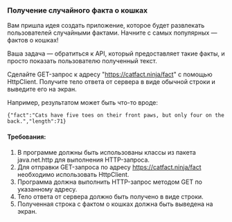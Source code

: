 
### Получение случайного факта о кошках

Вам пришла идея создать приложение, которое будет развлекать пользователей случайными фактами. Начните с самых популярных — фактов о кошках!

Ваша задача — обратиться к API, который предоставляет такие факты, и просто показать пользователю полученный текст.

Сделайте GET-запрос к адресу "https://catfact.ninja/fact" с помощью HttpClient. Получите тело ответа от сервера в виде обычной строки и выведите его на экран.

Например, результатом может быть что-то вроде:
```
{"fact":"Cats have five toes on their front paws, but only four on the back.","length":71}
```

#### Требования:
1. В программе должны быть использованы классы из пакета java.net.http для выполнения HTTP-запроса.
2. Для отправки GET-запроса по адресу https://catfact.ninja/fact необходимо использовать HttpClient.
3. Программа должна выполнить HTTP-запрос методом GET по указанному адресу.
4. Тело ответа от сервера должно быть получено в виде строки.
5. Полученная строка с фактом о кошках должна быть выведена на экран.